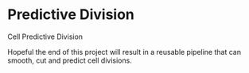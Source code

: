 # Predictive Division
Cell Predictive Division

Hopeful the end of this project will result in a reusable pipeline that can smooth, cut and predict cell divisions.
